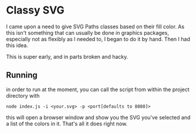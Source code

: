 # Classy SVG

I came upon a need to give SVG Paths classes based on their fill color. As this
isn't something that can usually be done in graphics packages, especially not
as flexibly as I needed to, I began to do it by hand. Then I had this idea.

This is super early, and in parts broken and hacky.

## Running

in order to run at the moment, you can call the script from within the project directory with

`node index.js -i <your.svg> -p <port[defaults to 8080]>`

this will open a browser window and show you the SVG you've selected and a list of the colors in it. That's all it does right now.
